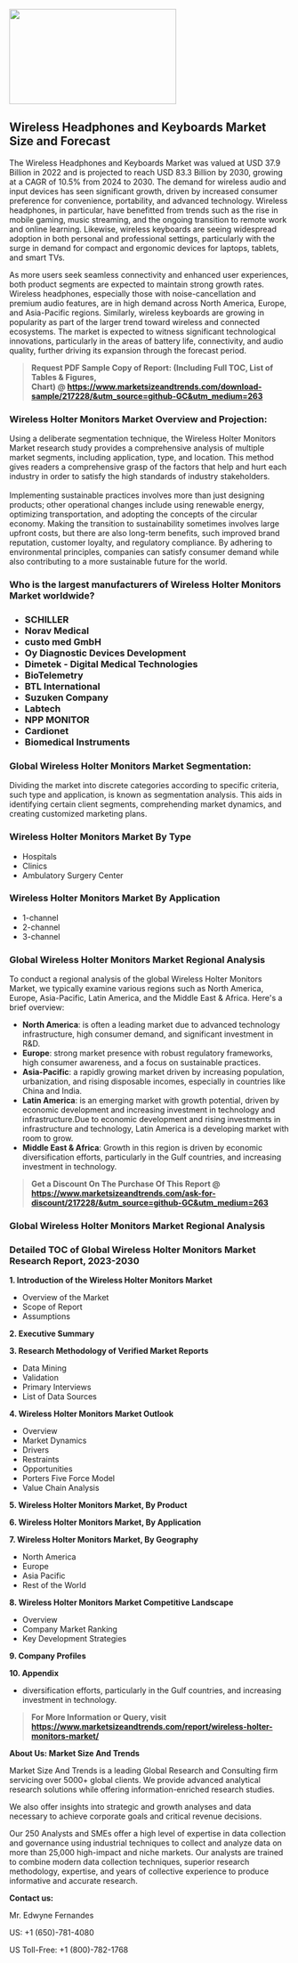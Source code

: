 <p><img class="alignnone size-medium wp-image-20088" src="https://ffe5etoiles.com/wp-content/uploads/2024/12/MST1-300x171.png" alt="" width="300" height="171" /></p><h2>Wireless Headphones and Keyboards Market Size and Forecast</h2><p>The Wireless Headphones and Keyboards Market was valued at USD 37.9 Billion in 2022 and is projected to reach USD 83.3 Billion by 2030, growing at a CAGR of 10.5% from 2024 to 2030. The demand for wireless audio and input devices has seen significant growth, driven by increased consumer preference for convenience, portability, and advanced technology. Wireless headphones, in particular, have benefitted from trends such as the rise in mobile gaming, music streaming, and the ongoing transition to remote work and online learning. Likewise, wireless keyboards are seeing widespread adoption in both personal and professional settings, particularly with the surge in demand for compact and ergonomic devices for laptops, tablets, and smart TVs.</p><p>As more users seek seamless connectivity and enhanced user experiences, both product segments are expected to maintain strong growth rates. Wireless headphones, especially those with noise-cancellation and premium audio features, are in high demand across North America, Europe, and Asia-Pacific regions. Similarly, wireless keyboards are growing in popularity as part of the larger trend toward wireless and connected ecosystems. The market is expected to witness significant technological innovations, particularly in the areas of battery life, connectivity, and audio quality, further driving its expansion through the forecast period.</p></p><blockquote id="" class=""><strong>Request PDF Sample Copy of Report: (Including Full TOC, List of Tables &amp; Figures, Chart)&nbsp;@&nbsp;<strong><a href="https://www.marketsizeandtrends.com/download-sample/217228/&utm_source=github-GC&utm_medium=263" target="_blank">https://www.marketsizeandtrends.com/download-sample/217228/&utm_source=github-GC&utm_medium=263</a></strong></strong></blockquote><h3 id="" class="">Wireless Holter Monitors Market&nbsp;Overview and Projection:</h3><p id="" class="">Using a deliberate segmentation technique, the Wireless Holter Monitors Market research study provides a comprehensive analysis of multiple market segments, including application, type, and location. This method gives readers a comprehensive grasp of the factors that help and hurt each industry in order to satisfy the high standards of industry stakeholders. <br /> <br />Implementing sustainable practices involves more than just designing products; other operational changes include using renewable energy, optimizing transportation, and adopting the concepts of the circular economy. Making the transition to sustainability sometimes involves large upfront costs, but there are also long-term benefits, such improved brand reputation, customer loyalty, and regulatory compliance. By adhering to environmental principles, companies can satisfy consumer demand while also contributing to a more sustainable future for the world.</p><h3 id="" class="">Who is the largest manufacturers of&nbsp;Wireless Holter Monitors Market worldwide?</h3><h3 class=""><p><ul><li>SCHILLER </li><li> Norav Medical </li><li> custo med GmbH </li><li> Oy Diagnostic Devices Development </li><li> Dimetek - Digital Medical Technologies </li><li> BioTelemetry </li><li> BTL International </li><li> Suzuken Company </li><li> Labtech </li><li> NPP MONITOR </li><li> Cardionet </li><li> Biomedical Instruments</li></ul></p></h3><h3 id="" class="">Global&nbsp;Wireless Holter Monitors Market Segmentation:</h3><p id="" class="">Dividing the market into discrete categories according to specific criteria, such type and application, is known as segmentation analysis. This aids in identifying certain client segments, comprehending market dynamics, and creating customized marketing plans.</p><h3 id="" class="">Wireless Holter Monitors Market&nbsp;By Type</h3><p><p><ul><li>Hospitals</li><li> Clinics</li><li> Ambulatory Surgery Center</p></li></ul></p></p><h3 id="" class="">Wireless Holter Monitors Market&nbsp;By Application</h3><p class=""><p><ul><li>1-channel</li><li> 2-channel</li><li> 3-channel</li></ul></p></p><h3 id="" class="">Global Wireless Holter Monitors Market Regional Analysis</h3><p id="" class="">To conduct a regional analysis of the global Wireless Holter Monitors Market, we typically examine various regions such as North America, Europe, Asia-Pacific, Latin America, and the Middle East &amp; Africa. Here's a brief overview:</p><ul><li><strong>North America</strong>: is often a leading market due to advanced technology infrastructure, high consumer demand, and significant investment in R&amp;D.</li><li><strong>Europe</strong>: strong market presence with robust regulatory frameworks, high consumer awareness, and a focus on sustainable practices.</li><li><strong>Asia-Pacific</strong>: a rapidly growing market driven by increasing population, urbanization, and rising disposable incomes, especially in countries like China and India.</li><li><strong>Latin America</strong>: is an emerging market with growth potential, driven by economic development and increasing investment in technology and infrastructure.Due to economic development and rising investments in infrastructure and technology, Latin America is a developing market with room to grow.</li><li><strong>Middle East &amp; Africa</strong>: Growth in this region is driven by economic diversification efforts, particularly in the Gulf countries, and increasing investment in technology.</li></ul><blockquote id="" class=""><strong>Get a Discount On The Purchase Of This Report @ <strong><a href="https://www.marketsizeandtrends.com/ask-for-discount/217228/&utm_source=github-GC&utm_medium=263" target="_blank">https://www.marketsizeandtrends.com/ask-for-discount/217228/&utm_source=github-GC&utm_medium=263</a></strong></strong></blockquote><h3 id="" class="">Global Wireless Holter Monitors Market Regional Analysis</h3><h3 id="" class="">Detailed TOC of Global Wireless Holter Monitors Market Research Report, 2023-2030</h3><p id="" class=""><strong>1. Introduction of the Wireless Holter Monitors Market</strong></p><ul><li>Overview of the Market</li><li>Scope of Report</li><li>Assumptions</li></ul><p id="" class=""><strong>2. Executive Summary</strong></p><p id="" class=""><strong>3. Research Methodology of Verified Market Reports</strong></p><ul><li>Data Mining</li><li>Validation</li><li>Primary Interviews</li><li>List of Data Sources</li></ul><p id="" class=""><strong>4. Wireless Holter Monitors Market Outlook</strong></p><ul><li>Overview</li><li>Market Dynamics</li><li>Drivers</li><li>Restraints</li><li>Opportunities</li><li>Porters Five Force Model</li><li>Value Chain Analysis</li></ul><p id="" class=""><strong>5. Wireless Holter Monitors Market, By Product</strong></p><p id="" class=""><strong>6. Wireless Holter Monitors Market, By Application</strong></p><p id="" class=""><strong>7. Wireless Holter Monitors Market, By Geography</strong></p><ul><li>North America</li><li>Europe</li><li>Asia Pacific</li><li>Rest of the World</li></ul><p id="" class=""><strong>8. Wireless Holter Monitors Market Competitive Landscape</strong></p><ul><li>Overview</li><li>Company Market Ranking</li><li>Key Development Strategies</li></ul><p id="" class=""><strong>9. Company Profiles</strong></p><p id="" class=""><strong>10. Appendix</strong></p><ul><li>diversification efforts, particularly in the Gulf countries, and increasing investment in technology.</li></ul><blockquote id="" class=""><strong>For More Information or Query, visit <strong><strong><a href="https://www.marketsizeandtrends.com/report/wireless-holter-monitors-market/" target="_blank">https://www.marketsizeandtrends.com/report/wireless-holter-monitors-market/</a></strong></strong></strong></blockquote><p id="" class=""><strong>About Us: Market Size And Trends</strong></p><p id="" class="">Market Size And Trends is a leading Global Research and Consulting firm servicing over 5000+ global clients. We provide advanced analytical research solutions while offering information-enriched research studies.</p><p id="" class="">We also offer insights into strategic and growth analyses and data necessary to achieve corporate goals and critical revenue decisions.</p><p id="" class="">Our 250 Analysts and SMEs offer a high level of expertise in data collection and governance using industrial techniques to collect and analyze data on more than 25,000 high-impact and niche markets. Our analysts are trained to combine modern data collection techniques, superior research methodology, expertise, and years of collective experience to produce informative and accurate research.</p><p id="" class=""><strong>Contact us:</strong></p><p id="" class="">Mr. Edwyne Fernandes</p><p id="" class="">US: +1 (650)-781-4080</p><p id="" class="">US Toll-Free: +1 (800)-782-1768</p>
